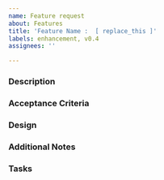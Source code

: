 ```yaml
---
name: Feature request
about: Features
title: 'Feature Name :  [ replace_this ]'
labels: enhancement, v0.4
assignees: ''

---
```


### Description


### Acceptance Criteria


### Design



### Additional Notes



### Tasks
